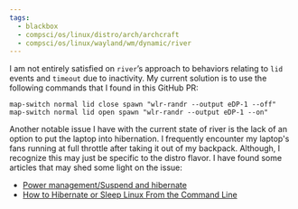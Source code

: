 ```yaml
---
tags:
  - blackbox
  - compsci/os/linux/distro/arch/archcraft
  - compsci/os/linux/wayland/wm/dynamic/river
---
```

I am not entirely satisfied on `river`’s approach to behaviors relating to `lid` events and `timeout` due to inactivity. My current solution is to use the following commands that I found in this GitHub PR:
```
map-switch normal lid close spawn "wlr-randr --output eDP-1 --off"
map-switch normal lid open spawn "wlr-randr --output eDP-1 --on"
```

Another notable issue I have with the current state of river is the lack of an option to put the laptop into hibernation. I frequently encounter my laptop's fans running at full throttle after taking it out of my backpack. Although, I recognize this may just be specific to the distro flavor. I have found some articles that may shed some light on the issue:
- [Power management/Suspend and hibernate](https://wiki.archlinux.org/title/Power_management/Suspend_and_hibernate)
- [How to Hibernate or Sleep Linux From the Command Line](https://www.howtogeek.com/devops/how-to-hibernate-or-sleep-linux-from-the-command-line/)